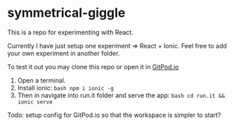 # symmetrical-giggle

This is a repo for experimenting with React.

Currently I have just setup one experiment => React + Ionic.
Feel free to add your own experiment in another folder.

To test it out you may clone this repo or open it in [GitPod.io](https://gitpod.io/#https://github.com/kodekameratene/symmetrical-giggle)

1. Open a terminal.
2. Install ionic:
``bash
npm i ionic -g
``
3. Then in navigate into run.it folder and serve the app:
``bash
cd run.it && ionic serve
``

Todo: setup config for GitPod.io so that the workspace is simpler to start?
